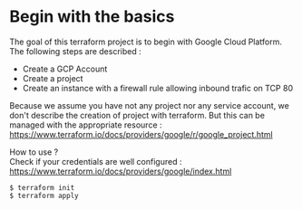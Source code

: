 # Begin with the basics

The goal of this terraform project is to begin with Google Cloud Platform. The following steps are described :
- Create a GCP Account
- Create a project
- Create an instance with a firewall rule allowing inbound trafic on TCP 80

Because we assume you have not any project nor any service account, we don't describe the creation of project with terraform. But this can be managed with the appropriate resource : https://www.terraform.io/docs/providers/google/r/google_project.html

How to use ?  
Check if your credentials are well configured : https://www.terraform.io/docs/providers/google/index.html
```
$ terraform init
$ terraform apply
```
